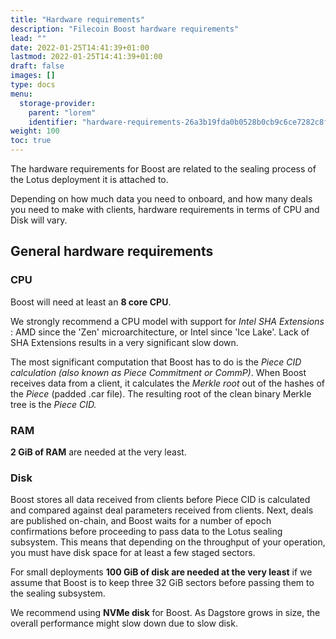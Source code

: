 ```yaml
---
title: "Hardware requirements"
description: "Filecoin Boost hardware requirements"
lead: ""
date: 2022-01-25T14:41:39+01:00
lastmod: 2022-01-25T14:41:39+01:00
draft: false
images: []
type: docs
menu:
  storage-provider:
    parent: "lorem"
    identifier: "hardware-requirements-26a3b19fda0b0528b0cb9c6ce7282c8f"
weight: 100
toc: true
---
```


The hardware requirements for Boost are related to the sealing process of the Lotus deployment it is attached to.

Depending on how much data you need to onboard, and how many deals you need to make with clients, hardware requirements in terms of CPU and Disk will vary.

## General hardware requirements

### CPU

Boost will need at least an **8 core CPU**.

We strongly recommend a CPU model with support for _Intel SHA Extensions_ : AMD since the 'Zen' microarchitecture, or Intel since 'Ice Lake'. Lack of SHA Extensions results in a very significant slow down.

The most significant computation that Boost has to do is the _Piece CID calculation (also known as Piece Commitment or CommP)_. When Boost receives data from a client, it calculates the _Merkle root_ out of the hashes of the _Piece_ (padded .car file). The resulting root of the clean binary Merkle tree is the _Piece CID._

### RAM

**2 GiB of RAM** are needed at the very least.

### Disk

Boost stores all data received from clients before Piece CID is calculated and compared against deal parameters received from clients. Next, deals are published on-chain, and Boost waits for a number of epoch confirmations before proceeding to pass data to the Lotus sealing subsystem. This means that depending on the throughput of your operation, you must have disk space for at least a few staged sectors.

For small deployments **100 GiB of disk are needed at the very least** if we assume that Boost is to keep three 32 GiB sectors before passing them to the sealing subsystem.

We recommend using **NVMe disk** for Boost. As Dagstore grows in size, the overall performance might slow down due to slow disk.

